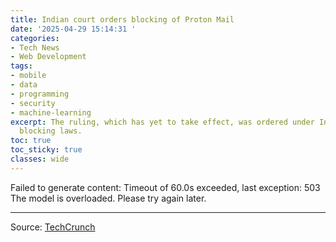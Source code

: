 ```yaml
---
title: Indian court orders blocking of Proton Mail
date: '2025-04-29 15:14:31 '
categories:
- Tech News
- Web Development
tags:
- mobile
- data
- programming
- security
- machine-learning
excerpt: The ruling, which has yet to take effect, was ordered under India's online
  blocking laws.
toc: true
toc_sticky: true
classes: wide
---
```


Failed to generate content: Timeout of 60.0s exceeded, last exception: 503 The model is overloaded. Please try again later.

---

Source: [TechCrunch](https://techcrunch.com/2025/04/29/indian-court-orders-blocking-of-proton-mail/)